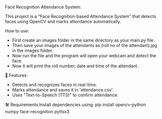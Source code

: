 Face Recognition Attendance System:

This project is a "Face Recognition-based Attendance System"
that detects faces using OpenCV and marks attendance automatically.

How to use:
- First create an images folder in the same directory as your main.py file.
- Then save your images of the attendants as (roll no of the attendant).jpg in the images folder.
- Now run the file and the program will open your webcam and detect the face.
- Now it will print the roll number, date and time of the attendant.

📌 Features:
- Detects and recognizes faces in real-time.
- Marks attendance and saves it in 'attendance.csv'.
- Uses "Text-to-Speech (TTS)" to confirm attendance.

🛠 Requirements
Install dependencies using:
pip install opencv-python numpy face-recognition pyttsx3
